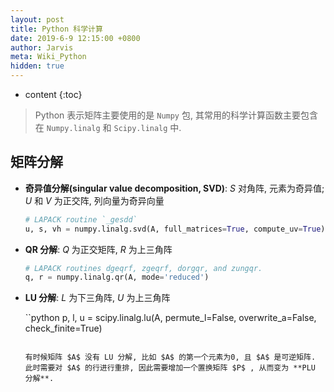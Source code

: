 ```yaml
---
layout: post
title: Python 科学计算
date: 2019-6-9 12:15:00 +0800
author: Jarvis
meta: Wiki_Python
hidden: true
---
```


* content
{:toc}

> Python 表示矩阵主要使用的是 `Numpy` 包, 其常用的科学计算函数主要包含在 `Numpy.linalg` 和 `Scipy.linalg` 中.

## 矩阵分解

* **奇异值分解(singular value decomposition, SVD)**: $S$ 对角阵, 元素为奇异值; $U$ 和 $V$ 为正交阵, 列向量为奇异向量

  ```python
  # LAPACK routine `_gesdd`
  u, s, vh = numpy.linalg.svd(A, full_matrices=True, compute_uv=True)
  ```

* **QR 分解**: $Q$ 为正交矩阵, $R$ 为上三角阵

  ```python
  # LAPACK routines dgeqrf, zgeqrf, dorgqr, and zungqr.
  q, r = numpy.linalg.qr(A, mode='reduced')
  ```

* **LU 分解**: $L$ 为下三角阵, $U$ 为上三角阵

  ``python
  p, l, u = scipy.linalg.lu(A, permute_l=False, overwrite_a=False, check_finite=True)
  ```
  
  有时候矩阵 $A$ 没有 LU 分解, 比如 $A$ 的第一个元素为0, 且 $A$ 是可逆矩阵. 此时需要对 $A$ 的行进行重排, 因此需要增加一个置换矩阵 $P$ , 从而变为 **PLU 分解**.

